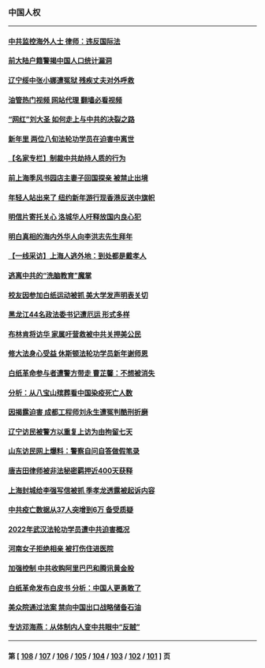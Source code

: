 ### 中国人权
---
#### [中共监控海外人士 律师：违反国际法](../../pages/ncid278/n13915579.md?01262045) 
#### [前大陆户籍警揭中国人口统计漏洞](../../pages/ncid278/n13915733.md?01262045) 
#### [辽宁绥中张小娜遭冤狱 残疾丈夫对外呼救](../../pages/ncid278/n13915683.md?01262045) 
#### [油管热门视频 网站代理 翻墙必看视频](http://138.2.39.72:81/youtube.html?epic-marker?01262045)
#### [“网红”刘大圣  如何走上与中共的决裂之路](../../pages/ncid278/n13915701.md?01262045) 
#### [新年里 两位八旬法轮功学员在迫害中离世](../../pages/ncid278/n13915319.md?01262045) 
#### [【名家专栏】制裁中共劫持人质的行为](../../pages/ncid278/n13914708.md?01262045) 
#### [前上海季风书园店主妻子回国探亲 被禁止出境](../../pages/ncid278/n13914587.md?01262045) 
#### [年轻人站出来了 纽约新年游行现香港反送中旗帜](../../pages/ncid278/n13914352.md?01262045) 
#### [明信片寄托关心 洛城华人吁释放国内良心犯](../../pages/ncid278/n13913750.md?01262045) 
#### [明白真相的海内外华人向李洪志先生拜年](../../pages/ncid278/n13912428.md?01262045) 
#### [【一线采访】上海人逃外地：到处都是戴孝人](../../pages/ncid278/n13912062.md?01262045) 
#### [逃离中共的“洗脑教育”魔掌](../../pages/ncid278/n13912049.md?01262045) 
#### [校友因参加白纸运动被抓 美大学发声明表关切](../../pages/ncid278/n13912005.md?01262045) 
#### [黑龙江44名政法委书记遭厄运 形式多样](../../pages/ncid278/n13909467.md?01262045) 
#### [布林肯将访华 家属吁营救被中共关押美公民](../../pages/ncid278/n13910252.md?01262045) 
#### [修大法身心受益 休斯顿法轮功学员新年谢师恩](../../pages/ncid278/n13910256.md?01262045) 
#### [白纸革命参与者遭警方带走 曹芷馨：不想被消失](../../pages/ncid278/n13909200.md?01262045) 
#### [分析：从八宝山殡葬看中国染疫死亡人数](../../pages/ncid278/n13908998.md?01262045) 
#### [因揭露迫害 成都工程师刘永生遭冤判酷刑折磨](../../pages/ncid278/n13907678.md?01262045) 
#### [辽宁访民被警方以重复上访为由拘留七天](../../pages/ncid278/n13907703.md?01262045) 
#### [山东访民网上爆料：警察自问自答做假笔录](../../pages/ncid278/n13907681.md?01262045) 
#### [唐吉田律师被非法秘密羁押近400天获释](../../pages/ncid278/n13907374.md?01262045) 
#### [上海封城给李强写信被抓 季孝龙透露被起诉内容](../../pages/ncid278/n13907234.md?01262045) 
#### [中共疫亡数据从37人突增到6万 备受质疑](../../pages/ncid278/n13907051.md?01262045) 
#### [2022年武汉法轮功学员遭中共迫害概况](../../pages/ncid278/n13906471.md?01262045) 
#### [河南女子拒绝相亲 被打伤住进医院](../../pages/ncid278/n13906872.md?01262045) 
#### [加强控制 中共收购阿里巴巴和腾讯黄金股](../../pages/ncid278/n13906441.md?01262045) 
#### [白纸革命发布白皮书 分析：中国人更勇敢了](../../pages/ncid278/n13905653.md?01262045) 
#### [美众院通过法案 禁向中国出口战略储备石油](../../pages/ncid278/n13905660.md?01262045) 
#### [专访邓海燕：从体制内人变中共眼中“反贼”](../../pages/ncid278/n13905074.md?01262045) 

---
#### 第 [ [108](./108.md?01262045) / [107](./107.md?01262045) / [106](./106.md?01262045) / [105](./105.md?01262045) / [104](./104.md?01262045) / [103](./103.md?01262045) / [102](./102.md?01262045) / [101](./101.md?01262045) ] 页
